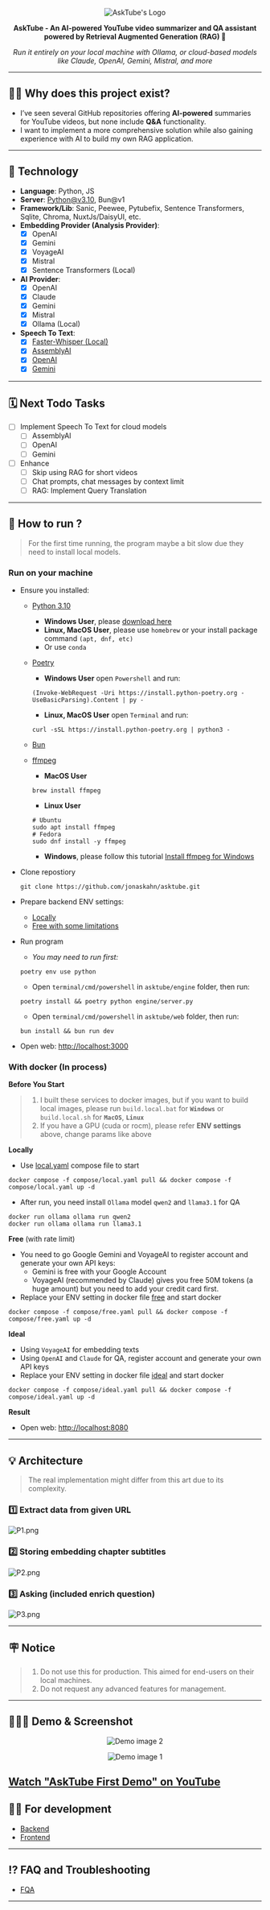<p align="center">
  <img src="docs/images/logo.png" alt="AskTube's Logo"/>
</p>
<p align="center">
  <strong>AskTube - An AI-powered YouTube video summarizer and QA assistant powered by Retrieval Augmented Generation (RAG) 🤖</strong>
</p>
<p align="center">
  <i>Run it entirely on your local machine with Ollama, or cloud-based models like Claude, OpenAI, Gemini, Mistral, and more</i>
</p>

---

## 🤷🏽 Why does this project exist?

- I’ve seen several GitHub repositories offering **AI-powered** summaries for YouTube videos, but none include **Q&A**
  functionality.
- I want to implement a more comprehensive solution while also gaining experience with AI to build my own RAG application.

---

## 🔨 Technology

- **Language**: Python, JS
- **Server**: Python@v3.10, Bun@v1
- **Framework/Lib**: Sanic, Peewee, Pytubefix, Sentence Transformers, Sqlite, Chroma, NuxtJs/DaisyUI, etc.
- **Embedding Provider (Analysis Provider)**:
  - [x] OpenAI
  - [x] Gemini
  - [x] VoyageAI
  - [x] Mistral
  - [x] Sentence Transformers (Local)
- **AI Provider**:
  - [x] OpenAI
  - [x] Claude
  - [x] Gemini
  - [x] Mistral
  - [x] Ollama (Local)
- **Speech To Text**:
  - [x] [Faster-Whisper (Local)](https://github.com/SYSTRAN/faster-whisper)
  - [x] [AssemblyAI](https://www.assemblyai.com/docs)
  - [x] [OpenAI](https://platform.openai.com/docs/guides/speech-to-text)
  - [x] [Gemini](https://ai.google.dev/gemini-api/docs/audio)

---

## 🗓️ Next Todo Tasks

- [ ] Implement Speech To Text for cloud models
  - [ ] AssemblyAI
  - [ ] OpenAI
  - [ ] Gemini
- [ ] Enhance
  - [ ] Skip using RAG for short videos
  - [ ] Chat prompts, chat messages by context limit
  - [ ] RAG: Implement Query Translation

---

## 🚀 How to run ?

> For the first time running, the program maybe a bit slow due they need to install local models.

### Run on your machine

- Ensure you installed:
  - [Python 3.10](https://www.python.org/downloads/)
    - **Windows User**, please [download here](https://www.python.org/downloads/release/python-31011/)
    - **Linux, MacOS User**, please use `homebrew` or your install package command `(apt, dnf, etc)`
    - Or use `conda`
  - [Poetry](https://python-poetry.org/docs/#installation)
    - **Windows User** open `Powershell` and run:
    ```shell
    (Invoke-WebRequest -Uri https://install.python-poetry.org -UseBasicParsing).Content | py -
    ```
    - **Linux, MacOS User** open `Terminal` and run:
    ```shell
    curl -sSL https://install.python-poetry.org | python3 -
    ```
     
  - [Bun](https://bun.sh/)
  - [ffmpeg](https://www.ffmpeg.org/download.html)
    - **MacOS User**
    ```shell
    brew install ffmpeg
    ```
    - **Linux User**
    ```shell
    # Ubuntu
    sudo apt install ffmpeg
    # Fedora
    sudo dnf install -y ffmpeg
    ```
    - **Windows**, please follow this tutorial [Install ffmpeg for Windows](https://phoenixnap.com/kb/ffmpeg-windows)
- Clone repostiory

  ```shell
  git clone https://github.com/jonaskahn/asktube.git
  ```

- Prepare backend ENV settings:
  - [Locally](/engine#prefer-env-for-running-local)
  - [Free with some limitations](/engine#prefer-env-for-free-with-limitation)
- Run program
  - *You may need to run first:*
  ```shell
  poetry env use python
  ```
  - Open `terminal/cmd/powershell` in `asktube/engine` folder, then run: 
  ```shell
  poetry install && poetry python engine/server.py
  ```
  - Open `terminal/cmd/powershell` in `asktube/web` folder, then run:
  ```shell
  bun install && bun run dev
  ```

- Open web: [http://localhost:3000](http://localhost:3000)

### With docker (In process)

**Before You Start**

> 1. I built these services to docker images, but if you want to build local images, please run `build.local.bat` for **`Windows`** or `build.local.sh` for **`MacOS`**, **`Linux`**
> 2. If you have a GPU (cuda or rocm), please refer **ENV settings** above, change params like above

**Locally**

- Use [local.yaml](compose/local.yaml) compose file to start

```shell
docker compose -f compose/local.yaml pull && docker compose -f compose/local.yaml up -d
```

- After run, you need install `Ollama` model `qwen2` and `llama3.1` for QA

```shell
docker run ollama ollama run qwen2
docker run ollama ollama run llama3.1
```

**Free** (with rate limit)

- You need to go Google Gemini and VoyageAI to register account and generate your own API keys:
  - Gemini is free with your Google Account
  - VoyageAI (recommended by Claude) gives you free 50M tokens (a huge amount) but you need to add your credit card first.
- Replace your ENV setting in docker file [free](compose/free.yaml) and start docker

```shell
docker compose -f compose/free.yaml pull && docker compose -f compose/free.yaml up -d
```

**Ideal**

- Using `VoyageAI` for embedding texts
- Using `OpenAI` and `Claude` for QA, register account and generate your own API keys
- Replace your ENV setting in docker file [ideal](compose/ideal.yaml) and start docker

```shell
docker compose -f compose/ideal.yaml pull && docker compose -f compose/ideal.yaml up -d
```

**Result**

- Open web: [http://localhost:8080](http://localhost:8080)

---

## 💡 Architecture

> The real implementation might differ from this art due to its complexity.

### 1️⃣ Extract data from given URL

![P1.png](docs/images/P1.png)

### 2️⃣ Storing embedding chapter subtitles

![P2.png](docs/images/P2.png)

### 3️⃣ Asking (included enrich question)

![P3.png](docs/images/P3.png)

---

## 🪧 Notice

> 1. Do not use this for production. This aimed for end-users on their local machines.
> 2. Do not request any advanced features for management.

---

## 🏃🏽‍➡️ Demo & Screenshot

<p align="center">
  <img src="docs/images/demo2.png" alt="Demo image 2"/>
</p>

<p align="center">
  <img src="docs/images/demo1.png" alt="Demo image 1"/>
</p>

## [Watch "AskTube First Demo" on YouTube](https://www.youtube.com/watch?v=S5T0nVjYRbQ)

## ✍🏿 For development

- [Backend](./engine/README.md)
- [Frontend](./web/README.md)

---

## ⁉️ FAQ and Troubleshooting

- [FQA](./docs/FQA.md)

---
